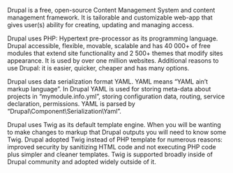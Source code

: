   
  Drupal is a free, open-source Content Management System and content management framework. It is tailorable and customizable web-app that gives user(s) ability for creating, updating and managing access. 
  
  Drupal uses PHP: Hypertext pre-processor as its programming language. Drupal accessible, flexible, movable, scalable and has 40 000+ of free modules that extend site functionality and 2 500+ themes that modify sites appearance. It is used by over one million websites. Additional reasons to use Drupal: it is easier, quicker, cheaper and has many options.
  
  Drupal uses data serialization format YAML. YAML means “YAML ain’t markup language”. In Drupal YAML is used for storing meta-data about projects in “mymodule.info.yml”, storing configuration data, routing, service declaration, permissions. YAML is parsed by “Drupal\Component\Serialization\Yaml”.
  
  Drupal uses Twig as its default template engine. When you will be wanting to make changes to markup that Drupal outputs you will need to know some Twig. Drupal adopted Twig instead of PHP template for numerous reasons: improved security by sanitizing HTML code and not executing PHP code plus simpler and cleaner templates.  Twig is supported broadly inside of Drupal community and adopted widely outside of it.

